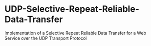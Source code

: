 # UDP-Selective-Repeat-Reliable-Data-Transfer
Implementation of a Selective Repeat Reliable Data Transfer for a Web Service over the UDP Transport Protocol
